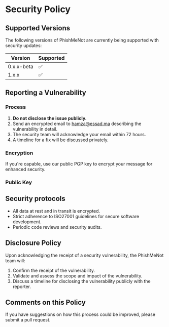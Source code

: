 # Security Policy

## Supported Versions

The following versions of PhishMeNot are currently being supported with security updates:

| Version | Supported          |
| ------- | ------------------ |
| 0.x.x-beta   | :white_check_mark: |
| 1.x.x   | :white_check_mark: |

## Reporting a Vulnerability

### Process

1. **Do not disclose the issue publicly.**
2. Send an encrypted email to hamza@essad.ma describing the vulnerability in detail.
3. The security team will acknowledge your email within 72 hours.
4. A timeline for a fix will be discussed privately.

### Encryption

If you're capable, use our public PGP key to encrypt your message for enhanced security.

### Public Key

## Security protocols

- All data at rest and in transit is encrypted.
- Strict adherence to ISO27001 guidelines for secure software development.
- Periodic code reviews and security audits.

## Disclosure Policy

Upon acknowledging the receipt of a security vulnerability, the PhishMeNot team will:

1. Confirm the receipt of the vulnerability.
2. Validate and assess the scope and impact of the vulnerability.
3. Discuss a timeline for disclosing the vulnerability publicly with the reporter.

## Comments on this Policy

If you have suggestions on how this process could be improved, please submit a pull request.
